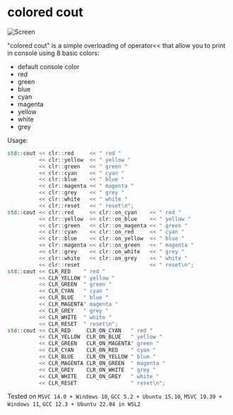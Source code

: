 # colored cout

![Screen](https://github.com/yurablok/colored-cout/blob/master/sample.png)

"colored cout" is a simple overloading of operator<< that allow you to print in console using 8 basic colors:
- default console color
- red
- green
- blue
- cyan
- magenta
- yellow
- white
- grey

Usage:
```cpp
std::cout << clr::red     << " red "
          << clr::yellow  << " yellow "
          << clr::green   << " green "
          << clr::cyan    << " cyan "
          << clr::blue    << " blue "
          << clr::magenta << " magenta "
          << clr::grey    << " grey "
          << clr::white   << " white "
          << clr::reset   << " reset\n";
std::cout << clr::red     << clr::on_cyan    << " red "
          << clr::yellow  << clr::on_blue    << " yellow "
          << clr::green   << clr::on_magenta << " green "
          << clr::cyan    << clr::on_red     << " cyan "
          << clr::blue    << clr::on_yellow  << " blue "
          << clr::magenta << clr::on_green   << " magenta "
          << clr::grey    << clr::on_white   << " grey "
          << clr::white   << clr::on_grey    << " white "
          << clr::reset                      << " reset\n";
std::cout << CLR_RED    " red "
          << CLR_YELLOW " yellow "
          << CLR_GREEN  " green "
          << CLR_CYAN   " cyan "
          << CLR_BLUE   " blue "
          << CLR_MAGENTA" magenta "
          << CLR_GREY   " grey "
          << CLR_WHITE  " white "
          << CLR_RESET  " reset\n";
std::cout << CLR_RED     CLR_ON_CYAN   " red "
          << CLR_YELLOW  CLR_ON_BLUE   " yellow "
          << CLR_GREEN   CLR_ON_MAGENTA" green "
          << CLR_CYAN    CLR_ON_RED    " cyan "
          << CLR_BLUE    CLR_ON_YELLOW " blue "
          << CLR_MAGENTA CLR_ON_GREEN  " magenta "
          << CLR_GREY    CLR_ON_WHITE  " grey "
          << CLR_WHITE   CLR_ON_GREY   " white "
          << CLR_RESET                 " reset\n";
```

Tested on `MSVC 14.0 + Windows 10`, `GCC 5.2 + Ubuntu 15.10`, `MSVC 19.39 + Windows 11`,
`GCC 12.3 + Ubuntu 22.04 in WSL2`
